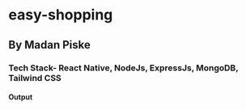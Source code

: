 # easy-shopping

## By Madan Piske

### Tech Stack- React Native, NodeJs, ExpressJs, MongoDB, Tailwind CSS

#### Output
